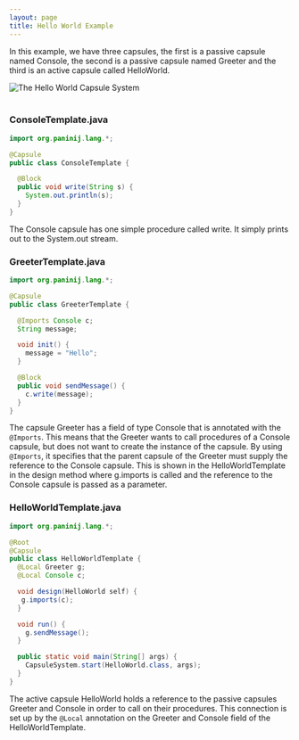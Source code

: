 ```yaml
---
layout: page
title: Hello World Example
---
```


In this example, we have three capsules, the first is a passive capsule named
Console, the second is a passive capsule named Greeter and the third is an
active capsule called HelloWorld.

<div class="row">
<div class="col-md-10 offset-md-1">
<img src="/img/hello_world_capsule_system.jpg"
     class="img-fluid"
     alt="The Hello World Capsule System">
</div>
</div>
<br />


### ConsoleTemplate.java

``` java
import org.paninij.lang.*;

@Capsule
public class ConsoleTemplate {

  @Block
  public void write(String s) {
    System.out.println(s);
  }
}
```

The Console capsule has one simple procedure called write. It simply prints out
to the System.out stream.

### GreeterTemplate.java

``` java
import org.paninij.lang.*;

@Capsule
public class GreeterTemplate {

  @Imports Console c;
  String message;

  void init() {
    message = "Hello";
  }

  @Block
  public void sendMessage() {
    c.write(message);
  }
}
```

The capsule Greeter has a field of type Console that is annotated with the
`@Imports`. This means that the Greeter wants to call procedures of a Console
capsule, but does not want to create the instance of the capsule. By using
`@Imports`, it specifies that the parent capsule of the Greeter must supply the
reference to the Console capsule. This is shown in the HelloWorldTemplate in the
design method where g.imports is called and the reference to the Console capsule
is passed as a parameter.

### HelloWorldTemplate.java

``` java
import org.paninij.lang.*;

@Root
@Capsule
public class HelloWorldTemplate {
  @Local Greeter g;
  @Local Console c;

  void design(HelloWorld self) {
   g.imports(c);
  }

  void run() {
    g.sendMessage();
  }

  public static void main(String[] args) {
    CapsuleSystem.start(HelloWorld.class, args);
  }
}
```

The active capsule HelloWorld holds a reference to the passive capsules Greeter
and Console in order to call on their procedures. This connection is set up by
the `@Local` annotation on the Greeter and Console field of the
HelloWorldTemplate.
